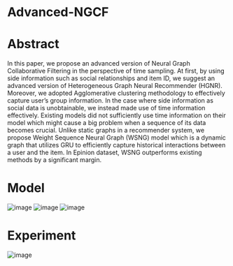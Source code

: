# Advanced-NGCF

# Abstract
In this paper, we propose an advanced version of Neural Graph Collaborative Filtering in the perspective of time sampling. At first, by using side information such as social relationships and item ID, we suggest an advanced version of Heterogeneous Graph Neural Recommender (HGNR). Moreover, we adopted Agglomerative
clustering methodology to effectively capture user’s group information. In the case where side information as social data is unobtainable, we instead made use of time information effectively. Existing models did not sufficiently use time information on their model which might cause a big problem when a sequence of its data becomes crucial. Unlike static graphs in a recommender system, we propose Weight Sequence Neural Graph (WSNG) model which is a dynamic graph that utilizes GRU to efficiently capture historical interactions between a user and the item. In Epinion dataset, WSNG outperforms existing methods by a significant margin.

# Model
![image](https://user-images.githubusercontent.com/68312164/122628793-451b9d00-d0f3-11eb-845e-588bf3a66461.png)
![image](https://user-images.githubusercontent.com/68312164/122628833-8f9d1980-d0f3-11eb-8a50-085f3a1ca26c.png)
![image](https://user-images.githubusercontent.com/68312164/122628825-801dd080-d0f3-11eb-8faa-3c5b65c5881c.png)

# Experiment
![image](https://user-images.githubusercontent.com/68312164/122628848-aa6f8e00-d0f3-11eb-81f5-b8843cffec8c.png)


